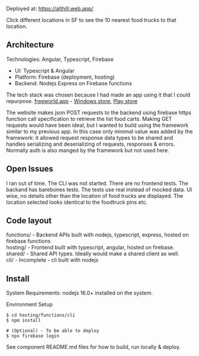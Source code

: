 Deployed at: https://althill.web.app/

Click different locations in SF to see the 10 nearest food trucks to that location.

## Architecture

Technologies: Angular, Typescript, Firebase

* UI: Typescript & Angular
* Platform: Firebase (deployment, hosting)
* Backend: Nodejs Express on Firebase functions

The tech stack was chosen because I had made an app 
using it that I could repurpose.
[freeworld.app](https://freeworld.app/) - 
[Windows store](https://apps.microsoft.com/store/detail/freeworld/9PMF3LWGJJC0), 
[Play store](https://play.google.com/store/apps/details?id=app.freeworld.twa)

The website makes json POST requests to the backend using firebase https 
function call specification to retrieve the list food carts. Making GET 
requests would have been ideal, but I wanted to build using the framework
similar to my previous app. In this case only minimal value was added by the framework: it allowed request response data types to be shared and
handles serializing and deserializing of requests, responses & errors.
Normally auth is also manged by the framework but not used here.

## Open Issues

I ran out of time. The CLI was not started. There are no frontend tests.
The backand has barebones tests. The tests use real instead of mocked data.
UI wise, no details other than the location of food trucks are displayed.
The location selected looks identical to the foodtruck pins etc.

## Code layout

functions/ - Backend APIs built with nodejs, typescript, express, hosted on firebase functions<br/>
hosting/   - Frontend built with typescript, angular, hosted on firebase.<br/>
shared/    - Shared API types. Ideally would make a shared client as well.<br/>
cli/       - Incomplete - cli built with nodejs

## Install

System Requirements: nodejs 16.0+ installed on the system.

Environment Setup

```
$ cd hosting/functions/cli
$ npm install

# (Optional) - To be able to deploy
$ npx firebase login  
```

See component README.md files for how to build, run locally & deploy.
